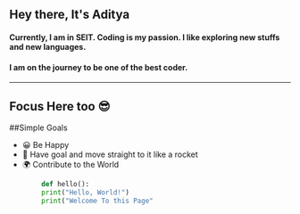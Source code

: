 ## Hey there, It's Aditya

#### Currently, I am in SEIT. Coding is my passion. I like exploring new stuffs and new languages. 
#### I am on the journey to be one of the best coder.

---

## Focus Here too  😎

##Simple Goals

- 😀 Be Happy
- 🚀 Have goal and move straight to it like a rocket
- 🌍 Contribute to the World

```python
        def hello():
        print("Hello, World!")
        print("Welcome To this Page"



